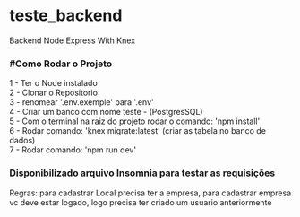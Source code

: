 # teste_backend
Backend Node Express With Knex

<h3>#Como Rodar o Projeto</h3>
1 - Ter o Node instalado
<br>
2 - Clonar o Repositorio
<br>
3 - renomear '.env.exemple' para '.env'
<br>
4 - Criar um banco com nome teste  - (PostgresSQL)
<br>
5 - Com o terminal na raiz do projeto rodar o comando: 'npm install'
<br>
6 - Rodar comando: 'knex migrate:latest' (criar as tabela no banco de dados)
<br>
7 - Rodar comando: 'npm run dev'

<h3>Disponibilizado arquivo Insomnia para testar as requisições</h3>
Regras:
para cadastrar Local precisa ter a empresa,
para cadastrar empresa vc deve estar logado,
logo precisa ter criado um usuario anteriormente

